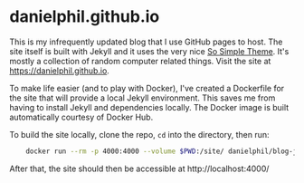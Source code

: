 danielphil.github.io
====================

This is my infrequently updated blog that I use GitHub pages to host. The site itself is built with Jekyll and it uses the very nice [So Simple Theme](https://github.com/mmistakes/so-simple-theme). It's mostly a collection of random computer related things. Visit the site at https://danielphil.github.io.

To make life easier (and to play with Docker), I've created a Dockerfile for the site that will provide a local Jekyll environment. This saves me from having to install Jekyll and dependencies locally. The Docker image is built automatically courtesy of Docker Hub.

To build the site locally, clone the repo, `cd` into the directory, then run:
```bash
    docker run --rm -p 4000:4000 --volume $PWD:/site/ danielphil/blog-jekyll-server
```
After that, the site should then be accessible at http://localhost:4000/